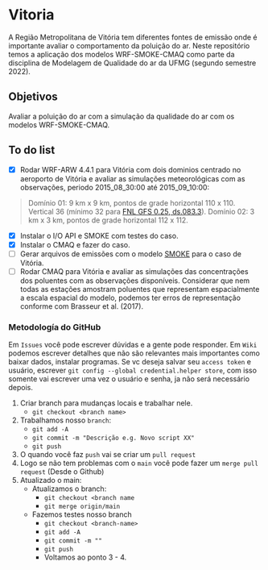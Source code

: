 # Vitoria
A Região Metropolitana de Vitória tem diferentes fontes de emissão onde é importante avaliar o comportamento da poluição do ar. Neste repositório temos a aplicação dos modelos WRF-SMOKE-CMAQ como parte da disciplina de Modelagem de Qualidade do ar da UFMG (segundo semestre 2022).

## Objetivos
Avaliar a poluição do ar com a simulação da qualidade do ar com os modelos WRF-SMOKE-CMAQ.

## To do list
- [x] Rodar WRF-ARW 4.4.1 para Vitória com dois dominios centrado no aeroporto de Vitória e avaliar as simulações meteorológicas com as observações, periodo 2015_08_30:00 até 2015_09_10:00: 
> Domínio 01: 9 km x 9 km, pontos de grade horizontal 110 x 110. Vertical 36 (mínimo 32 para [FNL GFS 0.25, ds.083.3](https://rda.ucar.edu/datasets/ds083.3/)).
> Domínio 02: 3 km x 3 km, pontos de grade horizontal 112 x 112.
- [x] Instalar o I/O API e SMOKE com testes do caso.
- [x] Instalar o CMAQ e fazer do caso.
- [ ] Gerar arquivos de emissões com o modelo [SMOKE](https://www.cmascenter.org/smoke/) para o caso de Vitória.
- [ ] Rodar CMAQ para Vitória e avaliar as simulações das concentrações dos poluentes com as observações disponíveis. Considerar que nem todas as estações amostram poluentes que representam espacialmente a escala espacial do modelo, podemos ter erros de representação conforme com Brasseur et al. (2017).

### Metodología do GitHub
Em `Issues` você pode escrever dúvidas e a gente pode responder. Em `Wiki` podemos escrever detalhes que não são relevantes mais importantes como baixar dados, instalar programas. Se vc deseja salvar seu `access token` e usuário, escrever `git config --global credential.helper store`, com isso somente vai escrever uma vez o usuário e senha, ja não será necessário depois.

  1. Criar branch para mudanças locais e trabalhar nele.  
     - `git checkout <branch name>`
  2. Trabalhamos nosso `branch`:
     - `git add -A`
     - `git commit -m "Descrição e.g. Novo script XX"`
     - `git push`
  3. O quando você faz `push` vai se criar um `pull request`
  4. Logo se não tem problemas com o `main` você pode fazer um `merge pull request` (Desde o Github)
  5. Atualizado o main:
     - Atualizamos o branch:
        - `git checkout <branch name`
        - `git merge origin/main`
     - Fazemos testes nosso branch
        - `git checkout <branch-name>`
        - `git add -A`
        - `git commit -m ""`
        - `git push`
        - Voltamos ao ponto 3 - 4.
